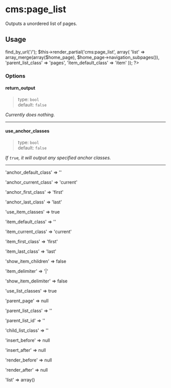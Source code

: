 # cms:page_list

Outputs a unordered list of pages.

## Usage

  <?
    $home_page = Cms_Page::create()->find_by_url('/');

    $this->render_partial('cms:page_list', array(
      'list' => array_merge(array($home_page), $home_page->navigation_subpages()),
      'parent_list_class' => 'pages',
      'item_default_class' => 'item'
    ));
  ?>

### Options

#### return_output
> type: `bool`  
> default: `false`

*Currently does nothing.*

---

#### use_anchor_classes
> type: `bool`  
> default: `false`

*If `true`, it will output any specified anchor classes.*

---

'anchor_default_class' => ''

'anchor_current_class' => 'current'

'anchor_first_class' => 'first'

'anchor_last_class' => 'last'

'use_item_classes' => true

'item_default_class' => ''

'item_current_class' => 'current'

'item_first_class' => 'first'

'item_last_class' => 'last'

'show_item_children' => false

'item_delimiter' => '|'

'show_item_delimiter' => false

'use_list_classes' => true

'parent_page' => null

'parent_list_class' => ''

'parent_list_id' => ''

'child_list_class' => ''

'insert_before' => null

'insert_after' => null

'render_before' => null

'render_after' => null

'list' => array()
